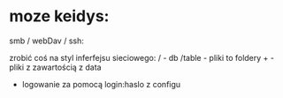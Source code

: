 # moze keidys:

smb / webDav / ssh:

zrobić coś na styl inferfejsu sieciowego:
/ - db
    /table - pliki to foldery
        + - pliki <key> z zawartością z data

+ logowanie za pomocą login:haslo z configu